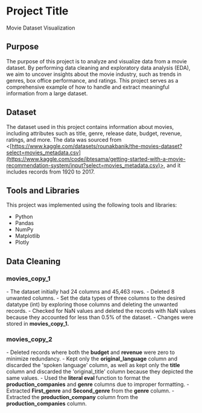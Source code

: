 # Project Title
Movie Dataset Visualization
## Purpose
The purpose of this project is to analyze and visualize data from a movie dataset. By performing data cleaning and exploratory data analysis (EDA), we aim to uncover insights about the movie industry, such as trends in genres, box office performance, and ratings. This project serves as a comprehensive example of how to handle and extract meaningful information from a large dataset.
## Dataset
The dataset used in this project contains information about movies, including attributes such as title, genre, release date, budget, revenue, ratings, and more. The data was sourced from <[https://www.kaggle.com/datasets/rounakbanik/the-movies-dataset?select=movies_metadata.csv](https://www.kaggle.com/code/ibtesama/getting-started-with-a-movie-recommendation-system/input?select=movies_metadata.csv)>, and it includes records from 1920 to 2017.
## Tools and Libraries
This project was implemented using the following tools and libraries:
- Python
- Pandas
- NumPy
- Matplotlib
- Plotly
## Data Cleaning
<h3>movies_copy_1</h3>
- The dataset initially had 24 columns and 45,463 rows.
- Deleted 8 unwanted columns.
- Set the data types of three columns to the desired datatype (int) by exploring those columns and deleting the unwanted records.
- Checked for NaN values and deleted the records with NaN values because they accounted for less than 0.5% of the dataset.
- Changes were stored in <b>movies_copy_1.</b>
<br/>
<h3>movies_copy_2</h3>
- Deleted records where both the <b>budget</b> and <b>revenue</b> were zero to minimize redundancy.
- Kept only the <b>original_language</b> column and discarded the 'spoken language' column, as well as kept only the <b>title </b>column and discarded the 'original_title' column because they depicted the same values.
- Used the <b>literal eval </b> function to format the <b>production_companies</b> and <b>genre</b> columns due to improper formatting.
- Extracted <b>First_genre</b> and <b>Second_genre</b> from the <b>genre</b> column. 
- Extracted the <b>production_company</b> column from the <b>production_companies</b> column.
<br/>


